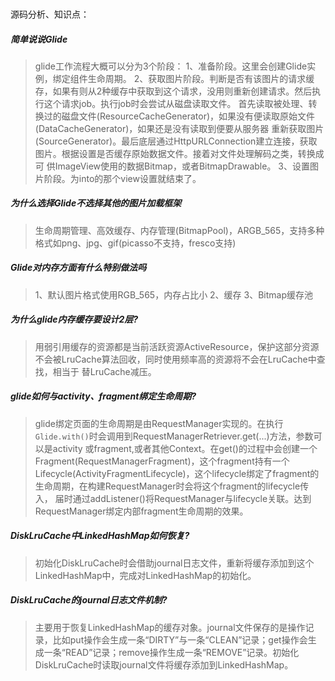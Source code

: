 
### 

源码分析、知识点： [](../../../third_frame/glide.md)


##### 简单说说Glide
> glide工作流程大概可以分为3个阶段：
> 1、准备阶段。这里会创建Glide实例，绑定组件生命周期。
> 2、获取图片阶段。判断是否有该图片的请求缓存，如果有则从2种缓存中获取到这个请求，没用则重新创建请求。然后执行这个请求job。执行job时会尝试从磁盘读取文件。
> 首先读取被处理、转换过的磁盘文件(ResourceCacheGenerator)，如果没有便读取原始文件(DataCacheGenerator)，如果还是没有读取到便要从服务器
> 重新获取图片(SourceGenerator)。最后底层通过HttpURLConnection建立连接，获取图片。根据设置是否缓存原始数据文件。接着对文件处理解码之类，转换成可
> 供ImageView使用的数据Bitmap，或者BitmapDrawable。
> 3、设置图片阶段。为into的那个view设置就结束了。

##### 为什么选择Glide不选择其他的图片加载框架
> 生命周期管理、高效缓存、内存管理(BitmapPool)，ARGB_565，支持多种格式如png、jpg、gif(picasso不支持，fresco支持)


##### Glide对内存方面有什么特别做法吗
> 1、默认图片格式使用RGB_565，内存占比小
> 2、缓存
> 3、Bitmap缓存池

##### 为什么glide内存缓存要设计2层?
> 用弱引用缓存的资源都是当前活跃资源ActiveResource，保护这部分资源不会被LruCache算法回收，同时使用频率高的资源将不会在LruCache中查找，相当于
> 替LruCache减压。

##### glide如何与activity、fragment绑定生命周期?
> glide绑定页面的生命周期是由RequestManager实现的。在执行`Glide.with()`时会调用到RequestManagerRetriever.get(...)方法，参数可以是activity
> 或fragment,或者其他Context。在get()的过程中会创建一个Fragment(RequestManagerFragment)，这个fragment持有一个
> Lifecycle(ActivityFragmentLifecycle)，这个lifecycle绑定了fragment的生命周期，在构建RequestManager时会将这个fragment的lifecycle传入，
> 届时通过addListener()将RequestManager与lifecycle关联。达到RequestManager绑定内部fragment生命周期的效果。

##### DiskLruCache中LinkedHashMap如何恢复?
>初始化DiskLruCache时会借助journal日志文件，重新将缓存添加到这个LinkedHashMap中，完成对LinkedHashMap的初始化。

##### DiskLruCache的journal日志文件机制?
> 主要用于恢复LinkedHashMap的缓存对象。journal文件保存的是操作记录，比如put操作会生成一条“DIRTY”与一条“CLEAN”记录；get操作会生
> 成一条“READ”记录；remove操作生成一条“REMOVE”记录。初始化DiskLruCache时读取journal文件将缓存添加到LinkedHashMap。

